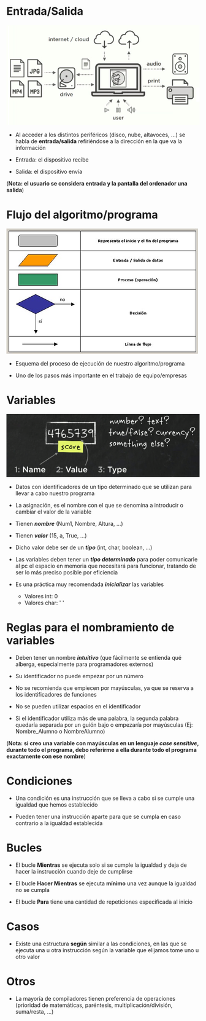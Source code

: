 # Entrada/Salida
![05](img/05.png)

* Al acceder a los distintos periféricos (disco, nube, altavoces, ...) se habla de **entrada/salida** refiriéndose a la dirección en la que va la información

* Entrada: el dispositivo recibe
* Salida: el dispositivo envía

(**Nota: el usuario se considera entrada y la pantalla del ordenador una salida**)

# Flujo del algoritmo/programa
![07](img/07.png)

* Esquema del proceso de ejecución de nuestro algoritmo/programa

* Uno de los pasos más importante en el trabajo de equipo/empresas

# Variables
![06](img/06.png)

* Datos con identificadores de un tipo determinado que se utilizan para llevar a cabo nuestro programa

* La asignación, es el nombre con el que se denomina a introducir o cambiar el valor de la variable

* Tienen **_nombre_** (Num1, Nombre, Altura, ...)
* Tienen **_valor_** (15, a, True, ...)
* Dicho valor debe ser de un **_tipo_** (int, char, boolean, ...)

* Las variables deben tener un **_tipo determinado_** para poder comunicarle al pc el espacio en memoria que necesitará para funcionar, tratando de ser lo más preciso posible por eficiencia

* Es una práctica muy recomendada **_inicializar_** las variables
    * Valores int: 0
    * Valores char: ' '

# Reglas para el nombramiento de variables

* Deben tener un nombre **_intuitivo_** (que fácilmente se entienda qué alberga, especialmente para programadores externos)

* Su identificador no puede empezar por un número

* No se recomienda que empiecen por mayúsculas, ya que se reserva a los identificadores de funciones

* No se pueden utilizar espacios en el identificador

* Si el identificador utiliza más de una palabra, la segunda palabra quedaría separada por un guión bajo o empezaría por mayúsculas
(Ej: Nombre_Alumno  o  NombreAlumno)

(**Nota: si creo una variable con mayúsculas en un lenguaje _case sensitive_, durante todo el programa, debo referirme a ella durante todo el programa exactamente con ese nombre**)

# Condiciones

* Una condición es una instrucción que se lleva a cabo si se cumple una igualdad que hemos establecido

* Pueden tener una instrucción aparte para que se cumpla en caso contrario a la igualdad establecida

# Bucles

* El bucle **Mientras** se ejecuta solo si se cumple la igualdad y deja de hacer la instrucción cuando deje de cumplirse

* El bucle **Hacer Mientras** se ejecuta **mínimo** una vez aunque la igualdad no se cumpla

* El bucle **Para** tiene una cantidad de repeticiones especificada al inicio

# Casos

* Existe una estructura **según** similar a las condiciones, en las que se ejecuta una u otra instrucción según la variable que elijamos tome uno u otro valor

# Otros

* La mayoría de compiladores tienen preferencia de operaciones (prioridad de matemáticas, paréntesis, multiplicación/división, suma/resta, ...)
